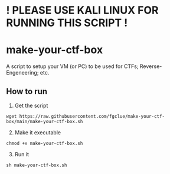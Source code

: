 # ! PLEASE USE KALI LINUX FOR RUNNING THIS SCRIPT !

# make-your-ctf-box
A script to setup your VM (or PC) to be used for CTFs; Reverse-Engeneering; etc.

## How to run

1. Get the script

```wget https://raw.githubusercontent.com/fgclue/make-your-ctf-box/main/make-your-ctf-box.sh```

2. Make it executable

```chmod +x make-your-ctf-box.sh```

3. Run it

```sh make-your-ctf-box.sh```